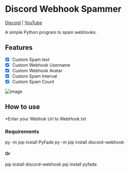 # Discord Webhook Spammer

[Discord](https://discord.com/invite/HXCxmc4G4J) | [YouTube](https://www.youtube.com/channel/UC8iAdwlggk1CkNbGiIEPNVQ)

A simple Python program to spam webhooks.

## Features
- [X] Custom Spam text
- [X] Custom Webhook Username
- [X] Custom Webhook Avatar
- [X] Custom Spam Interval
- [X] Custom Spam Count

![image](https://user-images.githubusercontent.com/83973611/186880884-cc35ba6a-98f4-41ae-bded-1fb92a792df0.png)

## How to use
*Enter your Webhok Url to WebHook.txt

### Requirements

py -m pip install PyFade
py -m pip install discord-webhook

#### Or

pip install discord-webhook
pip install pyfade
